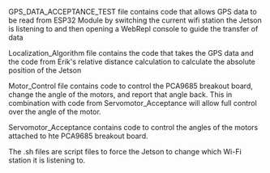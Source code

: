 
GPS_DATA_ACCEPTANCE_TEST file contains code that allows GPS data to be read from ESP32 Module by switching the current wifi station the Jetson is listening to and then opening a WebRepl console to guide the transfer of data

Localization_Algorithm file contains the code that takes the GPS data and the code from Erik's relative distance calculation to calculate the absolute position of the Jetson

Motor_Control file contains code to control the PCA9685 breakout board, change the angle of the motors, and report that angle back. This in combination with code from Servomotor_Acceptance will allow full control over the angle of the motor.

Servomotor_Acceptance contains code to control the angles of the motors attached to hte PCA9685 breakout board.

The .sh files are script files to force the Jetson to change which Wi-Fi station it is listening to.
